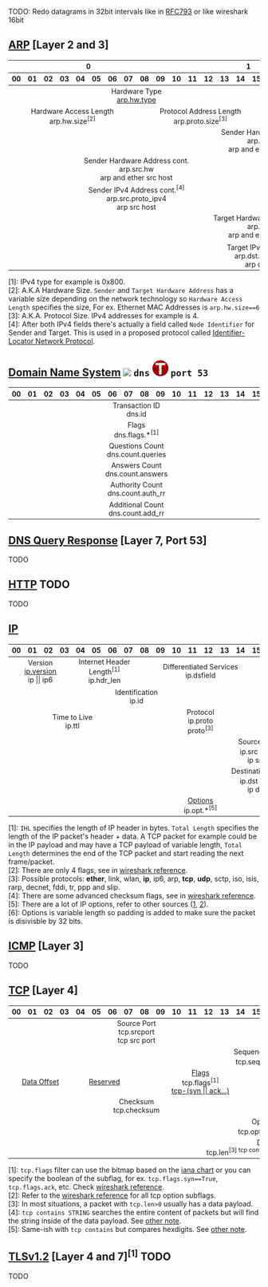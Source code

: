 TODO: Redo datagrams in 32bit intervals like in [RFC793](https://datatracker.ietf.org/doc/html/rfc793#section-3.1)
or like wireshark 16bit  

## [ARP](https://datatracker.ietf.org/doc/html/rfc6747#section-2.1) [Layer 2 and 3] 
<table>
    <thead align=center>
        <tr>
            <th colspan=10>0</th>
            <th colspan=10>1</th>
            <th colspan=10>2</th>
            <th colspan=2>3</th>
        </tr>
        <tr>
            <th>00</th>
            <th>01</th>
            <th>02</th>
            <th>03</th>
            <th>04</th>
            <th>05</th>
            <th>06</th>
            <th>07</th>
            <th>08</th>
            <th>09</th>
            <th>10</th>
            <th>11</th>
            <th>12</th>
            <th>13</th>
            <th>14</th>
            <th>15</th>
            <th>16</th>
            <th>17</th>
            <th>18</th>
            <th>19</th>
            <th>20</th>
            <th>21</th>
            <th>22</th>
            <th>23</th>
            <th>24</th>
            <th>25</th>
            <th>26</th>
            <th>27</th>
            <th>28</th>
            <th>29</th>
            <th>30</th>
            <th>31</th>
        </tr>
    </thead>
    <tbody align=center>  
        <tr>
            <td colspan=16>Hardware Type<br><a href=https://www.iana.org/assignments/arp-parameters/arp-parameters.xhtml#arp-parameters-2>arp.hw.type</a></td>
            <td colspan=16>Protocol Type<br><a href=https://www.iana.org/assignments/ieee-802-numbers/ieee-802-numbers.xhtml#ieee-802-numbers-1>arp.proto.type<sup>[1]</sup></a></td>
        </tr>
        <tr>
            <td colspan=8>Hardware Access Length<br>arp.hw.size<sup>[2]</sup></td>
            <td colspan=8>Protocol Address Length<br>arp.proto.size<sup>[3]</sup></td>
            <td colspan=16>Opcode<br><a href=https://www.iana.org/assignments/arp-parameters/arp-parameters.xhtml#arp-parameters-1>arp.opcode</a></td>
        </tr>
        <tr>
            <td colspan=32>Sender Hardware Address<br>arp.src.hw<br>arp and ether src host</td>
        </tr>
        <tr>
            <td colspan=16>Sender Hardware Address cont.<br>arp.src.hw<br>arp and ether src host</td>
            <td colspan=16>Sender IPv4 Address<br>arp.src.proto_ipv4<br>arp src host</td>
        </tr>
        <tr>
            <td colspan=16>Sender IPv4 Address cont.<sup>[4]</sup><br>arp.src.proto_ipv4<br>arp src host</td>
            <td colspan=16>Target Hardware Address<br>arp.dst.hw<br>arp and ether dst host</td>
        </tr>
        <tr>
            <td colspan=32>Target Hardware Address cont.<br>arp.dst.hw<br>arp and ether dst host</td>
        </tr>
        <tr>
            <td colspan=32>Target IPv4 Address<sup>[4]</sup><br>arp.dst.proto_ipv4<br>arp dst host</td>
    </tbody>
</table>

[1]: IPv4 type for example is 0x800.  
[2]: A.K.A Hardware Size. `Sender` and `Target Hardware Address` has a variable size depending on the network technology so `Hardware Access Length` specifies the size, For ex. Ethernet MAC Addresses is `arp.hw.size==6`  
[3]: A.K.A. Protocol Size. IPv4 addresses for example is 4.  
[4]: After both IPv4 fields there's actually a field called `Node Identifier` for Sender and Target. This is used in a proposed protocol called [Identifier-Locator Network Protocol](https://en.wikipedia.org/wiki/Identifier-Locator_Network_Protocol).

## [Domain Name System](https://en.wikipedia.org/wiki/Domain_Name_System#Question_section) <img src=https://github.com/Laufeynumber1fan/Mystuff/blob/main/src/images/cats/wireshark.ico> `dns` <img src=https://github.com/Laufeynumber1fan/Mystuff/blob/main/src/images/cats/tcpdump.ico> `port 53`
<table>
    <thead align=center>
        <tr>
            <th>00</th>
            <th>01</th>
            <th>02</th>
            <th>03</th>
            <th>04</th>
            <th>05</th>
            <th>06</th>
            <th>07</th>
            <th>08</th>
            <th>09</th>
            <th>10</th>
            <th>11</th>
            <th>12</th>
            <th>13</th>
            <th>14</th>
            <th>15</th>
        </tr>
    </thead>
    <tbody align=center>  
        <tr>
            <td colspan=16>Transaction ID<br>dns.id</td>
        </tr>  
        <tr>
            <td colspan=16>Flags<br>dns.flags.*<sup>[1]</sup></td>
        </tr>
        <tr>
            <td colspan=16>Questions Count<br>dns.count.queries</td>
        </tr>
        <tr>
            <td colspan=16>Answers Count<br>dns.count.answers</td>
        </tr>
        <tr>
            <td colspan=16>Authority Count<br>dns.count.auth_rr</td>
        </tr>
        <tr>
            <td colspan=16>Additional Count<br>dns.count.add_rr</td>
        </tr>
    </tbody>
</table>
            

## [DNS Query Response](https://en.wikipedia.org/wiki/Domain_Name_System#Resource_records) [Layer 7, Port 53] 
TODO
  
## [HTTP](https://en.wikipedia.org/wiki/HTTP) TODO
TODO

## [IP](https://datatracker.ietf.org/doc/html/rfc791#section-3.1)
<table>
    <thead align=center>
        <tr>
            <th>00</th>
            <th>01</th>
            <th>02</th>
            <th>03</th>
            <th>04</th>
            <th>05</th>
            <th>06</th>
            <th>07</th>
            <th>08</th>
            <th>09</th>
            <th>10</th>
            <th>11</th>
            <th>12</th>
            <th>13</th>
            <th>14</th>
            <th>15</th>
            <th>16</th>
            <th>17</th>
            <th>18</th>
            <th>19</th>
            <th>20</th>
            <th>21</th>
            <th>22</th>
            <th>23</th>
            <th>24</th>
            <th>25</th>
            <th>26</th>
            <th>27</th>
            <th>28</th>
            <th>29</th>
            <th>30</th>
            <th>31</th>
        </tr>
    </thead>
    <tbody align=center>  
        <tr>
            <td colspan=4>Version<br><a href="https://www.iana.org/assignments/version-numbers/version-numbers.xhtml#version-numbers-1">ip.version</a><br>ip || ip6</td>
            <td colspan=4>Internet Header Length<sup>[1]</sup><br>ip.hdr_len</td>
            <td colspan=8>Differentiated Services<br>ip.dsfield</td>
            <td colspan=16>Total Length<sup>[1]</sup><br>ip.len</td>
        </tr>
        <tr>
            <td colspan=16>Identification<br>ip.id</td>
            <td colspan=3>Flags<br>ip.flags<sup>[2]</sup></td>
            <td colspan=13>Fragment Offset</td>
        </tr>
        <tr>
            <td colspan=8>Time to Live<br>ip.ttl</td>
            <td colspan=8>Protocol<br>ip.proto<br>proto<sup>[3]</sup></td>
            <td colspan=16>Header Checksum<br>ip.checksum<sup>[4]</sup>
        </tr>
        <tr>
            <td colspan=32>Source Address<br>ip.src<sup> ip.src_host</sup><br>ip src host</td>
        </tr>
        <tr>
            <td colspan=32>Destination Address<br>ip.dst<sup> ip.dst_host</sup><br>ip dst host</td>
        </tr>
        <tr>
            <td colspan=24><a href=https://www.iana.org/assignments/ip-parameters/ip-parameters.xhtml>Options</a><br>ip.opt.*<sup>[5]</sup></td>
            <td colspan=8>Padding<sup>[6]</sup></td>
        </tr>
    </tbody>
</table>

[1]: `IHL` specifies the length of IP header in bytes. `Total Length` specifies the length of the IP packet's header + data. A TCP packet for example could be in the IP payload and may have a TCP payload of variable length, `Total Length` determines the end of the TCP packet and start reading the next frame/packet.  
[2]: There are only 4 flags, see in [wireshark reference](https://www.wireshark.org/docs/dfref/i/ip.html).  
[3]: Possible protocols: **ether**, link, wlan, **ip**, ip6, arp, **tcp**, **udp**, sctp, iso, isis, rarp, decnet, fddi, tr, ppp and slip.  
[4]: There are some advanced checksum flags, see in [wireshark reference](https://www.wireshark.org/docs/dfref/i/ip.html).  
[5]: There are a lot of IP options, refer to other sources ([1](https://www.wireshark.org/docs/dfref/i/ip.html), [2](https://datatracker.ietf.org/doc/html/rfc791#section-3.1)).  
[6]: Options is variable length so padding is added to make sure the packet is disivisble by 32 bits.


## [ICMP](https://en.wikipedia.org/wiki/Internet_Control_Message_Protocol#Datagram_structure) [Layer 3]
TODO
  
## [TCP](https://datatracker.ietf.org/doc/html/rfc9293#name-header-format) [Layer 4]
<table>
    <thead align=center>
        <tr>
            <th>00</th>
            <th>01</th>
            <th>02</th>
            <th>03</th>
            <th>04</th>
            <th>05</th>
            <th>06</th>
            <th>07</th>
            <th>08</th>
            <th>09</th>
            <th>10</th>
            <th>11</th>
            <th>12</th>
            <th>13</th>
            <th>14</th>
            <th>15</th>
            <th>16</th>
            <th>17</th>
            <th>18</th>
            <th>19</th>
            <th>20</th>
            <th>21</th>
            <th>22</th>
            <th>23</th>
            <th>24</th>
            <th>25</th>
            <th>26</th>
            <th>27</th>
            <th>28</th>
            <th>29</th>
            <th>30</th>
            <th>31</th>
        </tr>
    </thead>
    <tbody align=center>
        <tr>
            <td colspan=16>Source Port<br>tcp.srcport<br>tcp src port</td>
            <td colspan=16>Dst Port<br>tcp.dstport<br>tcp dst port</td>
        </tr>
        <tr>
            <td colspan=32>Sequence Number<br>tcp.seq<sup>tcp.seq_raw</td>
        </tr>
        <tr>
            <td colspan=4><a href="https://datatracker.ietf.org/doc/html/rfc9293#section-3.1-6.10">Data Offset</a></td>
            <td colspan=4><a href="https://datatracker.ietf.org/doc/html/rfc9293#section-3.1-6.11">Reserved</a></td>
            <td colspan=8><a href="https://www.iana.org/assignments/tcp-parameters/tcp-parameters.xhtml#tcp-header-flags">Flags</a><br>tcp.flags<sup>[1]</sup><br><a href=https://www.tcpdump.org/manpages/pcap-filter.7.html#lbAG>tcp-(syn || ack...)</a></td>
            <td colspan=16>Window<br>tcp.window_size</td>
        </tr>
        <tr>
            <td colspan=16>Checksum<br>tcp.checksum<br></td>
            <td colspan=16>Urgent Pointer<br>tcp.urgent_pointer</td>
        </tr>
        <tr>
            <td colspan=32>Options<br>tcp.options.*<sup> [2]</sup</td>
        </tr>
        <tr>
            <td colspan=32>Data<br>tcp.len<sup>[3] tcp contains[4] tcp.payload[5]</sup></td>
    </tbody>
</table>
  
[1]: `tcp.flags` filter can use the bitmap based on the [iana chart](https://www.iana.org/assignments/tcp-parameters/tcp-parameters.xhtml#tcp-header-flags) or you can specify the boolean of the subflag, for ex. `tcp.flags.syn==True`, `tcp.flags.ack`, etc. Check [wireshark reference](https://www.wireshark.org/docs/dfref/t/tcp.html).  
[2]: Refer to the [wireshark reference](https://www.wireshark.org/docs/dfref/t/tcp.html) for all tcp option subflags.  
[3]: In most situations, a packet with `tcp.len>0` usually has a data payload.  
[4]: `tcp contains STRING` searches the entire content of packets but will find the string inside of the data payload. See [other note](https://github.com/Laufeynumber1fan/Mystuff/blob/main/cats/display_filters.md#tcp-data-payload).  
[5]: Same-ish with `tcp contains` but compares hexdigits. See [other note](https://github.com/Laufeynumber1fan/Mystuff/blob/main/cats/display_filters.md#tcp-data-payload).  
  
## [TLSv1.2](https://en.wikipedia.org/wiki/Transport_Layer_Security) [Layer 4 and 7]<sup>[1]</sup> TODO
TODO
 